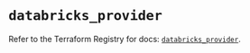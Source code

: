 # `databricks_provider`

Refer to the Terraform Registry for docs: [`databricks_provider`](https://registry.terraform.io/providers/databricks/databricks/1.80.0/docs/resources/provider).
